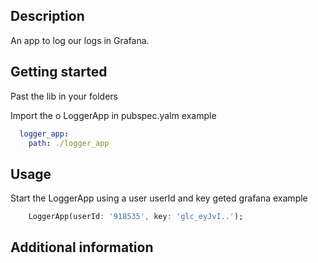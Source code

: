 ## Description

An app to log our logs in Grafana.

## Getting started
Past the lib in your folders

Import the o LoggerApp in pubspec.yalm
example
```yaml
  logger_app:
    path: ./logger_app
```


## Usage


Start the LoggerApp using a user userId and key geted grafana
example
```dart
    LoggerApp(userId: '918535', key: 'glc_eyJvI..');
```


## Additional information

